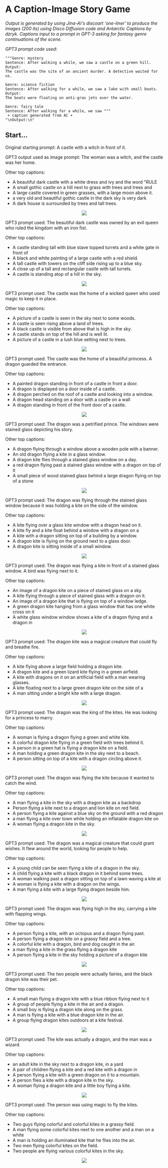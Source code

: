 
# A Caption-Image Story Game

*Output is generated by using Jina-AI's discoart 'one-liner' to produce the images (200 its) using Disco Diffusion code and Antarctic Captions by dzryk. Captions input to a prompt in GPT-3 asking for fantasy genre continuations of the scene.*

*GPT3 prompt code used*:
```
"""Genre: mystery
Sentence: After walking a while, we saw a castle on a green hill.
Output:
The castle was the site of an ancient murder. A detective waited for us.

Genre: science fiction
Sentence: After walking for a while, we saw a lake with small boats.
Output:
The boats were floating on anti-grav jets over the water.

Genre: fairy tale
Sentence: After walking for a while, we saw """
 + caption generated from AC +
"\nOutput:\n"
```

## Start...

Original starting prompt: A castle with a witch in front of it.

GPT3 output used as image prompt: The woman was a witch, and the castle was her home.

Other top captions:

- A beautiful dark castle with a white dress and ivy and the word "RULE
- A small gothic castle on a hill next to grass with trees and trees and
- A large castle covered in green grasses, with a large moon above it.
- a very old and beautiful gothic castle in the dark sky is very dark
- A dark house is surrounded by trees and tall trees.


<p align="center">
    <img src="image_castle_story2_0.png" />
</p>  
GPT3 prompt used: The beautiful dark castle was owned by an evil queen who ruled the kingdom with an iron fist.

Other top captions:

- A castle standing tall with blue stave topped turrets and a white gate in front of
- A black and white painting of a large castle with a red shield.
- A tall castle with towers on the cliff side rising up to a blue sky.
- A close up of a tall and rectangular castle with tall turrets.
- A castle is standing atop of a hill in the sky.


<p align="center">
    <img src="image_castle_story2_1.png" />
</p>  
GPT3 prompt used: The castle was the home of a wicked queen who used magic to keep it in place.

Other top captions:

- A picture of a castle is seen in the sky next to some woods.
- A castle is seen rising above a land of trees.
- A black castle is visible from above that is high in the sky.
- A castle stands on top of the hill and is well lit.
- A picture of a castle in a lush blue setting next to trees.


<p align="center">
    <img src="image_castle_story2_2.png" />
</p>  
GPT3 prompt used: The castle was the home of a beautiful princess. A dragon guarded the entrance.

Other top captions:

- A painted dragon standing in front of a castle in front a door.
- A dragon is displayed on a door inside of a castle.
- A dragon perched on the roof of a castle and looking into a window.
- A dragon head standing on a door with a castle on a wall
- A dragon standing in front of the front door of a castle.


<p align="center">
    <img src="image_castle_story2_3.png" />
</p>  
GPT3 prompt used: The dragon was a petrified prince. The windows were stained glass depicting his story.

Other top captions:

- A dragon flying through a window above a wooden pole with a banner.
- An old dragon flying a kite in a glass window.
- A dragon kite flies through a stained glass window on a day.
- a red dragon flying past a stained glass window with a dragon on top of it
- A small piece of wood stained glass behind a large dragon flying on top of a stone


<p align="center">
    <img src="image_castle_story2_4.png" />
</p>  
GPT3 prompt used: The dragon was flying through the stained glass window because it was holding a kite on the side of the window.

Other top captions:

- A kite flying over a glass kite window with a dragon head on it.
- A kite fly and a kite float behind a window with a dragon on a
- A kite with a dragon sitting on top of a building by a window.
- A dragon kite is flying on the ground next to a glass door.
- A dragon kite is sitting inside of a small window.


<p align="center">
    <img src="image_castle_story2_5.png" />
</p>  
GPT3 prompt used: The dragon was flying a kite in front of a stained glass window. A bird was flying next to it.

Other top captions:

- An image of a dragon kite on a piece of stained glass on a sky.
- A kite flying through a piece of stained glass with a dragon on it.
- An image of a dragon kite that is flying on top of a window ledge.
- A green dragon kite hanging from a glass window that has one white cross on it
- A white glass window window shows a kite of a dragon flying and a dragon in


<p align="center">
    <img src="image_castle_story2_6.png" />
</p>  
GPT3 prompt used: The dragon kite was a magical creature that could fly and breathe fire.

Other top captions:

- A kite flying above a large field holding a dragon kite.
- A dragon kite and a green lizard kite flying in a green airfield.
- A kite with dragons on it on an artificial field with a man wearing glasses.
- A kite floating next to a large green dragon kite on the side of a
- A man sitting under a bright kite with a large dragon.


<p align="center">
    <img src="image_castle_story2_7.png" />
</p>  
GPT3 prompt used: The dragon was the king of the kites. He was looking for a princess to marry.

Other top captions:

- A woman is flying a dragon flying a green and white kite.
- A colorful dragon kite flying in a green field with trees behind it.
- A person in a green hat is flying a dragon kite on a field.
- A man holding a green dragon kite in the sky next to a beach.
- A person sitting on top of a kite with a dragon circling above it.


<p align="center">
    <img src="image_castle_story2_8.png" />
</p>  
GPT3 prompt used: The dragon was flying the kite because it wanted to catch the wind.

Other top captions:

- A man flying a kite in the sky with a dragon kite as a backdrop
- Person flying a kite next to a dragon and lion kite on red field.
- A person flying a kite against a blue sky on the ground with a red dragon
- a man flying a kite over town while holding an inflatable dragon kite on
- A woman flying a dragon kite in the sky.


<p align="center">
    <img src="image_castle_story2_9.png" />
</p>  
GPT3 prompt used: The dragon was a magical creature that could grant wishes. It flew around the world, looking for people to help.

Other top captions:

- A young child can be seen flying a kite of a dragon in the sky.
- A child flying a kite with a black dragon in it behind some trees.
- A woman walking past a dragon sitting on top of a lawn waving a kite at
- A woman is flying a kite with a dragon on the wings.
- A man flying a kite with a large flying dragon beside him.


<p align="center">
    <img src="image_castle_story2_10.png" />
</p>  
GPT3 prompt used: The dragon was flying high in the sky, carrying a kite with flapping wings.

Other top captions:

- A person flying a kite, with an octopus and a dragon flying past.
- A person flying a dragon kite on a grassy field and a tree.
- A colorful kite with a dragon, bird and dog caught in the air.
- a man flying a kite in the grass flying a dragon kite
- A person flying a kite in the sky holding a picture of a dragon kite


<p align="center">
    <img src="image_castle_story2_11.png" />
</p>  
GPT3 prompt used: The two people were actually fairies, and the black dragon kite was their pet.

Other top captions:

- A small man flying a dragon kite with a blue ribbon flying next to it
- A group of people flying a kite in the air and a dragon.
- A small boy is flying a dragon kite along on the grass.
- A man is flying a kite with a blue dragon kite in the air.
- A group flying dragon kites outdoors at a kite festival.


<p align="center">
    <img src="image_castle_story2_12.png" />
</p>  
GPT3 prompt used: The kite was actually a dragon, and the man was a wizard.

Other top captions:

- an adult kite in the sky next to a dragon kite, in a yard
- A pair of children flying a kite and a red kite with a dragon in
- A person flying a kite with a green dragon on it to a mountain.
- A person flies a kite with a dragon kite in the sky.
- A woman flying a dragon kite and a little boy flying a kite.


<p align="center">
    <img src="image_castle_story2_13.png" />
</p>  
GPT3 prompt used: The person was using magic to fly the kites.

Other top captions:

- Two guys flying colorful and colorful kites in a grassy field.
- A man flying some colorful kites next to one another and a man on a white
- A man is holding an illuminated kite that he flies into the air.
- Two men flying colorful kites on the field.
- Two people are flying various colorful kites in the sky.


<p align="center">
    <img src="image_castle_story2_14.png" />
</p>  
